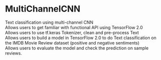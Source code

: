 # MultiChannelCNN
Text classification using multi-channel CNN
<br>Allows users to get familiar with functional API using TensorFlow 2.0
<br>Allows users to use tf.keras Tokenizer, clean and pre-process Text
<br>Allows users to build a model in TensorFlow 2.0 to do Text classification on the IMDB Movie Review dataset (positive and negative sentiments)
<br>Allows users to evaluate the model and check the prediction on sample reviews.
